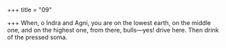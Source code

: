 +++
title = "09"

+++
When, o Indra and Agni, you are on the lowest earth, on the middle  one, and on the highest one,
from there, bulls—yes! drive here. Then drink of the pressed soma.